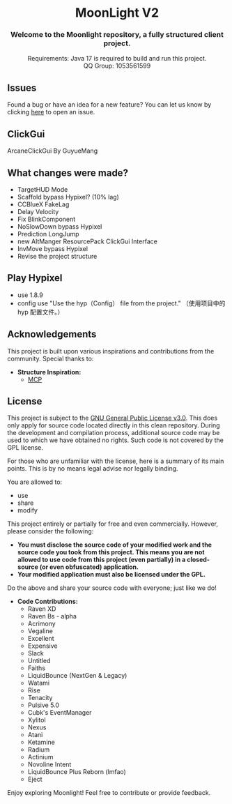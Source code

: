 <div align="center">
<h1>MoonLight V2</h1>
<h3> Welcome to the Moonlight repository, a fully structured client project.</h3>
Requirements: Java 17 is required to build and run this project.<br>
QQ Group: 1053561599
</div>

## Issues
Found a bug or have an idea for a new feature? You can let us know by clicking [here](https://github.com/Bzdhyp/MoonLight/issues) to open an issue.

## ClickGui
ArcaneClickGui By GuyueMang
## What changes were made?
- TargetHUD Mode
- Scaffold bypass Hypixel? (10% lag)
- CCBlueX FakeLag
- Delay Velocity
- Fix BlinkComponent
- NoSlowDown bypass Hypixel
- Prediction LongJump
- new AltManger ResourcePack ClickGui Interface
- InvMove bypass Hypixel
- Revise the project structure

## Play Hypixel
- use 1.8.9
- config use "Use the hyp（Config） file from the project." （使用项目中的 hyp 配置文件。）
## Acknowledgements
This project is built upon various inspirations and contributions from the community. Special thanks to:

- **Structure Inspiration:**
  - [MCP](https://github.com/Bzdhyp/MCP-1.8.9)

## License
This project is subject to the [GNU General Public License v3.0](LICENSE). This does only apply for source code located directly in this clean repository. During the development and compilation process, additional source code may be used to which we have obtained no rights. Such code is not covered by the GPL license.

For those who are unfamiliar with the license, here is a summary of its main points. This is by no means legal advise nor legally binding.

You are allowed to:
- use
- share
- modify

This project entirely or partially for free and even commercially. However, please consider the following:

- **You must disclose the source code of your modified work and the source code you took from this project. This means you are not allowed to use code from this project (even partially) in a closed-source (or even obfuscated) application.**
- **Your modified application must also be licensed under the GPL.**

Do the above and share your source code with everyone; just like we do!

- **Code Contributions:**
  - Raven XD
  - Raven Bs - alpha
  - Acrimony
  - Vegaline
  - Excellent
  - Expensive
  - Slack
  - Untitled
  - Faiths
  - LiquidBounce (NextGen & Legacy)
  - Watami
  - Rise
  - Tenacity
  - Pulsive 5.0
  - Cubk's EventManager
  - Xylitol
  - Nexus
  - Atani
  - Ketamine
  - Radium
  - Actinium
  - Novoline Intent
  - LiquidBounce Plus Reborn (lmfao)
  - Eject

Enjoy exploring Moonlight! Feel free to contribute or provide feedback.
